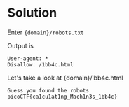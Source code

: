 # Solution

Enter `{domain}/robots.txt`

Output is
```
User-agent: *
Disallow: /1bb4c.html
```

Let's take a look at {domain}/lbb4c.html
```
Guess you found the robots
picoCTF{ca1cu1at1ng_Mach1n3s_1bb4c}
```